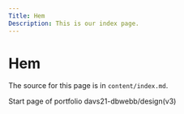 ```yaml
---
Title: Hem
Description: This is our index page.
---
```


Hem
==========================

The source for this page is in `content/index.md`.

Start page of portfolio davs21-dbwebb/design(v3)
